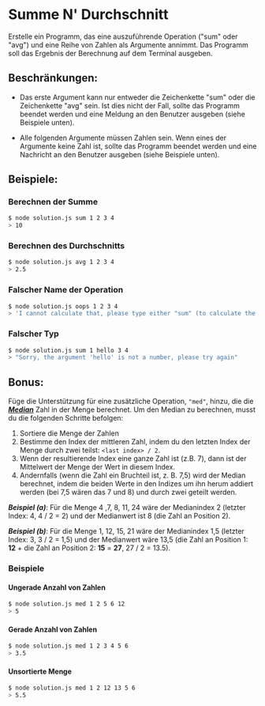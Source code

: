 # Summe N' Durchschnitt

Erstelle ein Programm, das eine auszuführende Operation ("sum" oder "avg") und eine Reihe von Zahlen als Argumente annimmt. Das Programm soll das Ergebnis der Berechnung auf dem Terminal ausgeben. 

## Beschränkungen:

- Das erste Argument kann nur entweder die Zeichenkette "sum" oder die Zeichenkette "avg" sein. Ist dies nicht der Fall, sollte das Programm beendet werden und eine Meldung an den Benutzer ausgeben (siehe Beispiele unten).

- Alle folgenden Argumente müssen Zahlen sein. Wenn eines der Argumente keine Zahl ist, sollte das Programm beendet werden und eine Nachricht an den Benutzer ausgeben (siehe Beispiele unten).

## Beispiele:

### Berechnen der Summe

```bash
$ node solution.js sum 1 2 3 4
> 10
```

### Berechnen des Durchschnitts

```bash
$ node solution.js avg 1 2 3 4
> 2.5
```

### Falscher Name der Operation

```bash
$ node solution.js oops 1 2 3 4
> 'I cannot calculate that, please type either "sum" (to calculate the sum) or "avg" (To calculate the Average)'
```

### Falscher Typ

```bash
$ node solution.js sum 1 hello 3 4
> "Sorry, the argument 'hello' is not a number, please try again"
```

## Bonus:

Füge die Unterstützung für eine zusätzliche Operation, `"med"`, hinzu, die die [**_Median_**](https://en.wikipedia.org/wiki/Median) Zahl in der Menge berechnet. Um den Median zu berechnen, musst du die folgenden Schritte befolgen:

1. Sortiere die Menge der Zahlen
2. Bestimme den Index der mittleren Zahl, indem du den letzten Index der Menge durch zwei teilst: `<last index> / 2`.
3. Wenn der resultierende Index eine ganze Zahl ist (z.B. 7), dann ist der Mittelwert der Menge der Wert in diesem Index.
4. Andernfalls (wenn die Zahl ein Bruchteil ist, z. B. 7,5) wird der Median berechnet, indem die beiden Werte in den Indizes um ihn herum addiert werden (bei 7,5 wären das 7 und 8) und durch zwei geteilt werden.

**_Beispiel (a)_**: Für die Menge 4 ,7, 8, 11, 24 wäre der Medianindex 2 (letzter Index: 4, 4 / 2 = 2) und der Medianwert ist 8 (die Zahl an Position 2).

**_Beispiel (b)_**: Für die Menge 1, 12, 15, 21 wäre der Medianindex 1,5 (letzter Index: 3, 3 / 2 = 1,5) und der Medianwert wäre 13,5 (die Zahl an Position 1: **12** + die Zahl an Position 2: **15** = **27**, 27 / 2 = 13.5).

### Beispiele

#### Ungerade Anzahl von Zahlen

```bash
$ node solution.js med 1 2 5 6 12
> 5
```

#### Gerade Anzahl von Zahlen

```bash
$ node solution.js med 1 2 3 4 5 6
> 3.5
```

#### Unsortierte Menge

```bash
$ node solution.js med 1 2 12 13 5 6
> 5.5
```
